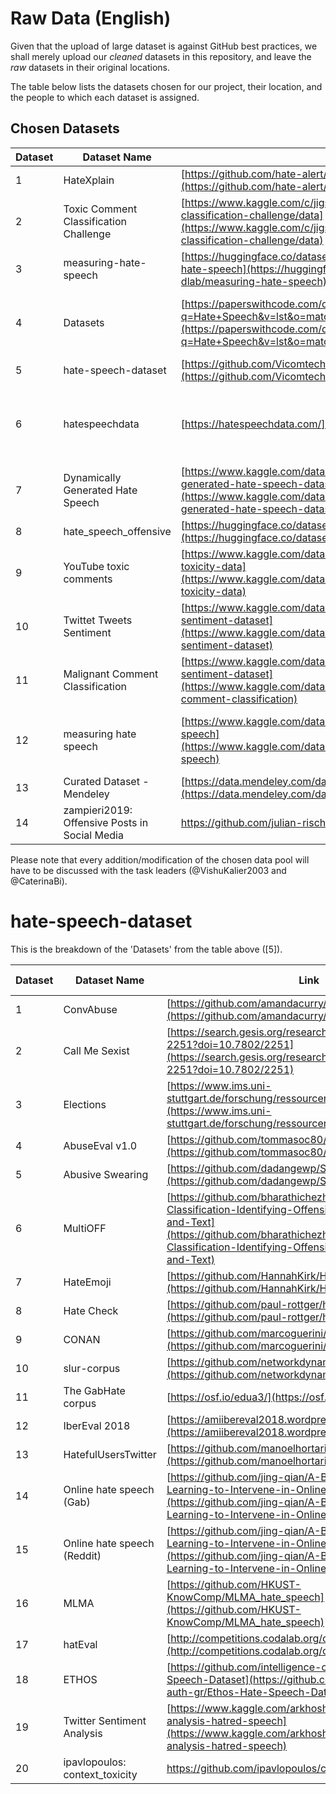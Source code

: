 # Raw Data (English)

Given that the upload of large dataset is against GitHub best practices, we shall merely upload our *cleaned* datasets in this repository, and leave the *raw* datasets in their original locations.

The table below lists the datasets chosen for our project, their location, and the people to which each dataset is assigned.

## Chosen Datasets

| Dataset | Dataset Name | Link | Assigned to | Status  | 
|-|-|-|-|-| 
|1| HateXplain| [https://github.com/hate-alert/HateXplain](https://github.com/hate-alert/HateXplain) | Etendra Verma | in progress  | 
|2| Toxic Comment Classification Challenge | [https://www.kaggle.com/c/jigsaw-toxic-comment-classification-challenge/data](https://www.kaggle.com/c/jigsaw-toxic-comment-classification-challenge/data) | Hyacinth Ampadu | completed | 
|3| measuring-hate-speech | [https://huggingface.co/datasets/ucberkeley-dlab/measuring-hate-speech](https://huggingface.co/datasets/ucberkeley-dlab/measuring-hate-speech) | Ameya Chaudhari | completed | 
|4| Datasets | [https://paperswithcode.com/datasets?q=Hate+Speech&v=lst&o=match&mod=texts&lang=english](https://paperswithcode.com/datasets?q=Hate+Speech&v=lst&o=match&mod=texts&lang=english) | Repeats already used datasets. Do not use for English. See below for Arabic. | N/A | 
|5| hate-speech-dataset | [https://github.com/Vicomtech/hate-speech-dataset](https://github.com/Vicomtech/hate-speech-dataset) |sourabh kumar  | completed | 
|6| hatespeechdata | [https://hatespeechdata.com/](https://hatespeechdata.com/) | Numerous datasets, see "hate-speech-dataset" for details and assignments. | N/A | 
|7| Dynamically Generated Hate Speech | [https://www.kaggle.com/datasets/usharengaraju/dynamically-generated-hate-speech-dataset](https://www.kaggle.com/datasets/usharengaraju/dynamically-generated-hate-speech-dataset) |   Merabet Asma | in progress | 
|8| hate_speech_offensive | [https://huggingface.co/datasets/hate_speech_offensive](https://huggingface.co/datasets/hate_speech_offensive) | Ameya Chaudhari | completed | 
|9| YouTube toxic comments | [https://www.kaggle.com/datasets/reihanenamdari/youtube-toxicity-data](https://www.kaggle.com/datasets/reihanenamdari/youtube-toxicity-data) | Astha Tripathi | completed | 
|10| Twittet Tweets Sentiment | [https://www.kaggle.com/datasets/yasserh/twitter-tweets-sentiment-dataset](https://www.kaggle.com/datasets/yasserh/twitter-tweets-sentiment-dataset) | Ameya Chaudhari  | completed | 
|11| Malignant Comment Classification | [https://www.kaggle.com/datasets/yasserh/twitter-tweets-sentiment-dataset](https://www.kaggle.com/datasets/surekharamireddy/malignant-comment-classification) | Vishu Kalier  | completed | 
|12| measuring hate speech | [https://www.kaggle.com/datasets/mobassir/measuring-hate-speech](https://www.kaggle.com/datasets/mobassir/measuring-hate-speech) | Disregard. Combines datasets that are already being pre-processed. | NA | 
|13| Curated Dataset - Mendeley  | [https://data.mendeley.com/datasets/9sxpkmm8xn](https://data.mendeley.com/datasets/9sxpkmm8xn) | Muthukumaran Manickavasagam | completed | 
|14|zampieri2019: Offensive Posts in Social Media| https://github.com/julian-risch/toxic-comment-collection| Purti Sharma| completed|



Please note that every addition/modification of the chosen data pool will have to be discussed with the task leaders (@VishuKalier2003 and @CaterinaBi).

# hate-speech-dataset

This is the breakdown of the 'Datasets' from the table above ([5]).

| Dataset | Dataset Name | Link | Assigned to | Status   |
|-|-|-|-|-|
|1| ConvAbuse | [https://github.com/amandacurry/convabuse](https://github.com/amandacurry/convabuse) | - | disregard |
|2| Call Me Sexist | [https://search.gesis.org/research_data/SDN-10.7802-2251?doi=10.7802/2251](https://search.gesis.org/research_data/SDN-10.7802-2251?doi=10.7802/2251) | - | disregard |
|3| Elections | [https://www.ims.uni-stuttgart.de/forschung/ressourcen/korpora/stance-hof/](https://www.ims.uni-stuttgart.de/forschung/ressourcen/korpora/stance-hof/) |  Rian Rachmanto       | Completed |
|4| AbuseEval v1.0 | [https://github.com/tommasoc80/AbuseEval](https://github.com/tommasoc80/AbuseEval) |         |  |
|5| Abusive Swearing | [https://github.com/dadangewp/SWAD-Repository](https://github.com/dadangewp/SWAD-Repository) |  Vishu Kalier | Completed |
|6| MultiOFF | [https://github.com/bharathichezhiyan/Multimodal-Meme-Classification-Identifying-Offensive-Content-in-Image-and-Text](https://github.com/bharathichezhiyan/Multimodal-Meme-Classification-Identifying-Offensive-Content-in-Image-and-Text) | Mohamed Mohsen | in progress |
|7| HateEmoji | [https://github.com/HannahKirk/Hatemoji](https://github.com/HannahKirk/Hatemoji) |         |  |
|8| Hate Check | [https://github.com/paul-rottger/hatecheck-data](https://github.com/paul-rottger/hatecheck-data) | Caterina Bonan | completed |
|9| CONAN | [https://github.com/marcoguerini/CONAN](https://github.com/marcoguerini/CONAN) |         |  |
|10| slur-corpus | [https://github.com/networkdynamics/slur-corpus](https://github.com/networkdynamics/slur-corpus) | Caterina Bonan | completed |
|11| The GabHate corpus | [https://osf.io/edua3/](https://osf.io/edua3/) | Rian Rachmanto |In Progress  |
|12| IberEval 2018 | [https://amiibereval2018.wordpress.com/imnt-dates/data/](https://amiibereval2018.wordpress.com/imnt-dates/data/) |         |  |
|13| HatefulUsersTwitter | [https://github.com/manoelhortaribeiro/HatefulUsersTwitter](https://github.com/manoelhortaribeiro/HatefulUsersTwitter) |   |  |
|14| Online hate speech (Gab) | [https://github.com/jing-qian/A-Benchmark-Dataset-for-Learning-to-Intervene-in-Online-Hate-Speech](https://github.com/jing-qian/A-Benchmark-Dataset-for-Learning-to-Intervene-in-Online-Hate-Speech) | aya abdalsalam | complated |
|15| Online hate speech (Reddit) | [https://github.com/jing-qian/A-Benchmark-Dataset-for-Learning-to-Intervene-in-Online-Hate-Speech](https://github.com/jing-qian/A-Benchmark-Dataset-for-Learning-to-Intervene-in-Online-Hate-Speech) | Aya Abdalsalam | complated |
|16| MLMA | [https://github.com/HKUST-KnowComp/MLMA_hate_speech](https://github.com/HKUST-KnowComp/MLMA_hate_speech) |         |  |
|17| hatEval | [http://competitions.codalab.org/competitions/19935](http://competitions.codalab.org/competitions/19935) | Rujuta Karekar  | in progress |
|18| ETHOS | [https://github.com/intelligence-csd-auth-gr/Ethos-Hate-Speech-Dataset](https://github.com/intelligence-csd-auth-gr/Ethos-Hate-Speech-Dataset) | Vishu Kalier | In Progress |
|19| Twitter Sentiment Analysis | [https://www.kaggle.com/arkhoshghalb/twitter-sentiment-analysis-hatred-speech](https://www.kaggle.com/arkhoshghalb/twitter-sentiment-analysis-hatred-speech) |  Rubaiyat Islam       | in progress |
|20|ipavlopoulos: context_toxicity| https://github.com/ipavlopoulos/context_toxicity| Daniel Navarro | In-Progress |
